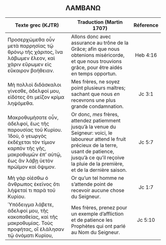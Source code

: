 <h2 align="center">ΛΑΜΒΑΝΩ</h2>

|Texte grec (KJTR)|Traduction (Martin 1707)|Réference|
|-----|-----|:---:
Προσερχώμεθα οὖν μετὰ παρρησίας τῷ θρόνῳ τῆς χάριτος, ἵνα λάβωμεν ἔλεον, καὶ χάριν εὕρωμεν εἰς εὔκαιρον βοήθειαν.|Allons donc avec assurance au trône de la Grâce; afin que nous obtenions miséricorde, et que nous trouvions grâce, pour être aidés en temps opportun.|Heb 4:16|
Μὴ πολλοὶ διδάσκαλοι γίνεσθε, ἀδελφοί μου, εἰδότες ὅτι μεῖζον κρίμα ληψόμεθα.|Mes frères, ne soyez point plusieurs maîtres; sachant que nous _en_ recevrons une plus grande condamnation.|Jc 3:1|
Μακροθυμήσατε οὖν, ἀδελφοί, ἕως τῆς παρουσίας τοῦ Κυρίου. Ἰδοὺ, ὁ γεωργὸς ἐκδέχεται τὸν τίμιον καρπὸν τῆς γῆς, μακροθυμῶν ἐπʼ αὐτῷ, ἕως ἂν λάβῃ ὑετὸν πρώϊμον καὶ ὄψιμον.|Or donc, _mes_ frères, attendez patiemment jusqu’à la venue du Seigneur: voici, le laboureur attend le fruit précieux de la terre, usant de patience, jusqu’à ce qu’il reçoive la pluie de la première, et de la dernière saison.|Jc 5:7|
Μὴ γὰρ οἰέσθω ὁ ἄνθρωπος ἐκεῖνος ὅτι λήψεταί τι παρὰ τοῦ Κυρίου.|Or qu’un tel homme ne s’attende point de recevoir aucune chose du Seigneur.|Jc 1:7|
Ὑπόδειγμα λάβετε, ἀδελφοί μου, τῆς κακοπαθείας, καὶ τῆς μακροθυμίας. Τοὺς προφήτας, οἳ ἐλάλησαν τῷ ὀνόματι Κυρίου,|Mes frères, prenez pour un exemple d’affliction et de patience les Prophètes qui ont parlé au Nom du Seigneur.|Jc 5:10|

